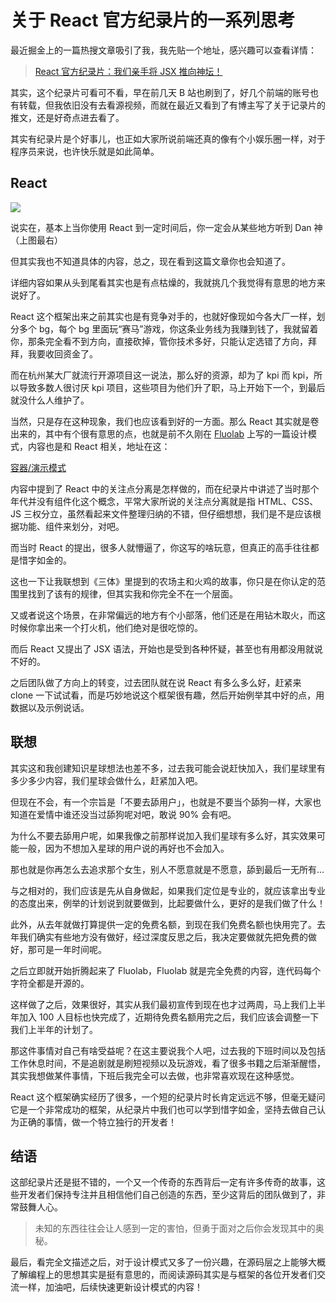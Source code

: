 # 关于 React 官方纪录片的一系列思考

最近掘金上的一篇热搜文章吸引了我，我先贴一个地址，感兴趣可以查看详情：

> [React 官方纪录片：我们亲手将 JSX 推向神坛！](https://juejin.cn/post/7199537072302047289)

其实，这个纪录片可看可不看，早在前几天 B 站也刷到了，好几个前端的账号也有转载，但我依旧没有去看源视频，而就在最近又看到了有博主写了关于记录片的推文，还是好奇点进去看了。

其实有纪录片是个好事儿，也正如大家所说前端还真的像有个小娱乐圈一样，对于程序员来说，也许快乐就是如此简单。

## React

![](/essay/react-summary.png)

说实在，基本上当你使用 React 到一定时间后，你一定会从某些地方听到 Dan 神（上图最右）

但其实我也不知道具体的内容，总之，现在看到这篇文章你也会知道了。

详细内容如果从头到尾看其实也是有点枯燥的，我就挑几个我觉得有意思的地方来说好了。

React 这个框架出来之前其实也是有竞争对手的，也就好像现如今各大厂一样，划分多个 bg，每个 bg 里面玩“赛马”游戏，你这条业务线为我赚到钱了，我就留着你，那条完全看不到方向，直接砍掉，管你技术多好，只能认定选错了方向，拜拜，我要收回资金了。

而在杭州某大厂就流行开源项目这一说法，那么好的资源，却为了 kpi 而 kpi，所以导致多数人很讨厌 kpi 项目，这些项目为他们升了职，马上开始下一个，到最后就没什么人维护了。

当然，只是存在这种现象，我们也应该看到好的一方面。那么 React 其实就是卷出来的，其中有个很有意思的点，也就是前不久刚在 [Fluolab](https://Fluolab.cn/) 上写的一篇设计模式，内容也是和 React 相关，地址在这：

[容器/演示模式](https://Fluolab.cn/patterns/container-presentational-pattern/)

内容中提到了 React 中的关注点分离是怎样做的，而在纪录片中讲述了当时那个年代并没有组件化这个概念，平常大家所说的关注点分离就是指 HTML、CSS、JS 三权分立，虽然看起来文件整理归纳的不错，但仔细想想，我们是不是应该根据功能、组件来划分，对吧。

而当时 React 的提出，很多人就懵逼了，你这写的啥玩意，但真正的高手往往都是惜字如金的。

这也一下让我联想到《三体》里提到的农场主和火鸡的故事，你只是在你认定的范围里找到了该有的规律，但其实我和你完全不在一个层面。

又或者说这个场景，在非常偏远的地方有个小部落，他们还是在用钻木取火，而这时候你拿出来一个打火机，他们绝对是很吃惊的。

而后 React 又提出了 JSX 语法，开始也是受到各种怀疑，甚至也有用都没用就说不好的。

之后团队做了方向上的转变，过去团队就在说 React 有多么多么好，赶紧来 clone 一下试试看，而是巧妙地说这个框架很有趣，然后开始例举其中好的点，用数据以及示例说话。

## 联想


其实这和我创建知识星球想法也差不多，过去我可能会说赶快加入，我们星球里有多少多少内容，我们星球会做什么，赶紧加入吧。

但现在不会，有一个宗旨是「不要去舔用户」，也就是不要当个舔狗一样，大家也知道在爱情中谁还没当过舔狗呢对吧，敢说 90% 会有吧。

为什么不要去舔用户呢，如果我像之前那样说加入我们星球有多么好，其实效果可能一般，因为不想加入星球的用户说的再好也不会加入。

那也就是你再怎么去追求那个女生，别人不愿意就是不愿意，舔到最后一无所有...

与之相对的，我们应该是先从自身做起，如果我们定位是专业的，就应该拿出专业的态度出来，例举的计划说到就要做到，比起要做什么，更好的是我们做了什么！

此外，从去年就做打算提供一定的免费名额，到现在我们免费名额也快用完了。去年我们确实有些地方没有做好，经过深度反思之后，我决定要做就先把免费的做好，那可是一年时间呢。

之后立即就开始折腾起来了 Fluolab，Fluolab 就是完全免费的内容，连代码每个字符全都是开源的。

这样做了之后，效果很好，其实从我们最初宣传到现在也才过两周，马上我们上半年加入 100 人目标也快完成了，近期待免费名额用完之后，我们应该会调整一下我们上半年的计划了。

那这件事情对自己有啥受益呢？在这主要说我个人吧，过去我的下班时间以及包括工作休息时间，不是追剧就是刷短视频以及玩游戏，看了很多书籍之后渐渐醒悟，其实我想做某件事情，下班后我完全可以去做，也非常喜欢现在这种感觉。

React 这个框架确实经历了很多，一个短的纪录片时长肯定远远不够，但毫无疑问它是一个非常成功的框架，从纪录片中我们也可以学到惜字如金，坚持去做自己认为正确的事情，做一个特立独行的开发者！

## 结语

这部纪录片还是挺不错的，一个又一个传奇的东西背后一定有许多传奇的故事，这些开发者们保持专注并且相信他们自己创造的东西，至少这背后的团队做到了，非常鼓舞人心。

> 未知的东西往往会让人感到一定的害怕，但勇于面对之后你会发现其中的奥秘。

最后，看完全文描述之后，对于设计模式又多了一份兴趣，在源码层之上能够大概了解编程上的思想其实是挺有意思的，而阅读源码其实是与框架的各位开发者们交流一样，加油吧，后续快速更新设计模式的内容！